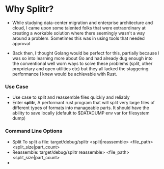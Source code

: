 # Why Splitr? 

- While studying data-center migration and enterprise architecture and cloud, I came upon some talented folks that were extraordinary at creating a workable solution where there seemingly wasn't a way around a problem. Sometimes this was in using tools that needed approval

- Back then, I thought Golang would be perfect for this, partially because I was so into learning more about Go and had already dug enough into the conventional well worn ways to solve these problems (split, other proprietary and open utilities etc) but they all lacked the staggering performance I knew would be achievable with Rust.

### Use Case 

- Use case to split and reassemble files quickly and reliably
- Enter **splitr**, A performant rust program that will split very large files of different types of formats into manageable parts. It should have the ability to save locally (default to $DATADUMP env var for filesystem dump)

### Command Line Options

- Split To split a file: target/debug/splitr <split|reassemble> <file_path> <split_size|part_count>
- Reassemble: target/debug/splitr reassemble> <file_path> <split_size|part_count>
- 
